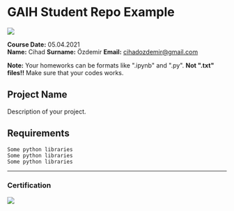 # GAIH Student Repo Example
![](img/newlogo.png)

**Course Date:** 05.04.2021  
**Name:** Cihad 
**Surname:** Özdemir 
**Email:** cihadozdemir@gmail.com 

**Note:** Your homeworks can be formats like ".ipynb" and ".py". **Not ".txt" files!!** Make sure that your codes works.  

## Project Name
Description of your project.

## Requirements
```
Some python libraries
Some python libraries
Some python libraries
```
---

### Certification
![](img/TopLearnerCertificate.png)

